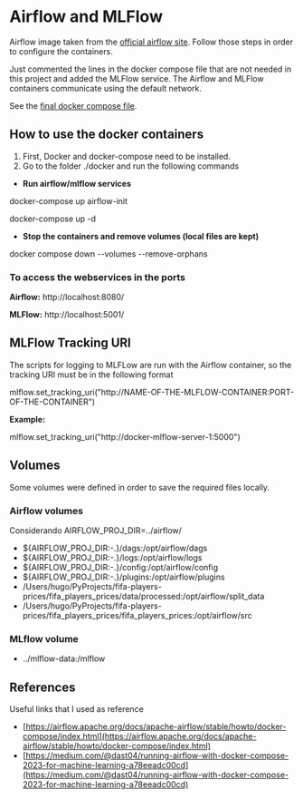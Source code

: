 # Airflow and MLFlow

Airflow image taken from the [official airflow site](https://airflow.apache.org/docs/apache-airflow/stable/howto/docker-compose/index.html). Follow those steps in order to configure the containers.

Just commented the lines in the docker compose file that are not needed in this project and added the MLFlow service. The Airflow and MLFlow containers communicate using the default network.

See the [final docker compose file](./docker-compose.yaml).

## How to use the docker containers

1. First, Docker and docker-compose need to be installed.
2. Go to the folder ./docker and run the following commands

- **Run airflow/mlflow services**

docker-compose up airflow-init

docker-compose up -d

- **Stop the containers and remove volumes (local files are kept)**

docker compose down --volumes --remove-orphans

### To access the webservices in the ports
**Airflow:** http://localhost:8080/

**MLFlow:** http://localhost:5001/

## MLFlow Tracking URI

The scripts for logging to MLFLow are run with the Airflow container, so the tracking URI must be in the following format

mlflow.set_tracking_uri("http://NAME-OF-THE-MLFLOW-CONTAINER:PORT-OF-THE-CONTAINER")

**Example:**

mlflow.set_tracking_uri("http://docker-mlflow-server-1:5000")

## Volumes

Some volumes were defined in order to save the required files locally.

### Airflow volumes

Considerando AIRFLOW_PROJ_DIR=../airflow/

- ${AIRFLOW_PROJ_DIR:-.}/dags:/opt/airflow/dags
- ${AIRFLOW_PROJ_DIR:-.}/logs:/opt/airflow/logs
- ${AIRFLOW_PROJ_DIR:-.}/config:/opt/airflow/config
- ${AIRFLOW_PROJ_DIR:-.}/plugins:/opt/airflow/plugins
- /Users/hugo/PyProjects/fifa-players-prices/fifa_players_prices/data/processed:/opt/airflow/split_data
- /Users/hugo/PyProjects/fifa-players-prices/fifa_players_prices/fifa_players_prices:/opt/airflow/src

### MLflow volume

- ../mlflow-data:/mlflow

## References

Useful links that I used as reference 

- [https://airflow.apache.org/docs/apache-airflow/stable/howto/docker-compose/index.html](https://airflow.apache.org/docs/apache-airflow/stable/howto/docker-compose/index.html)
- [https://medium.com/@dast04/running-airflow-with-docker-compose-2023-for-machine-learning-a78eeadc00cd](https://medium.com/@dast04/running-airflow-with-docker-compose-2023-for-machine-learning-a78eeadc00cd)

